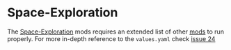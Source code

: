 # Space-Exploration 

The [Space-Exploration](https://mods.factorio.com/mod/space-exploration) mods requires an extended list of other [mods](https://spaceexploration.miraheze.org/wiki/Recommended_Mods#Required_Dependencies) to run properly. For more in-depth reference to the `values.yaml` check [issue 24](https://github.com/SQLJames/factorio-server-charts/issues/24)
